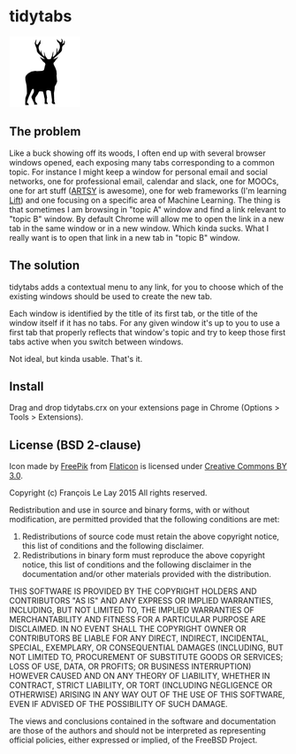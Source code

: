 tidytabs
========

![It's a deer !](tidytabs/icons/deer128.png)

## The problem

Like a buck showing off its woods, I often end up with several browser windows opened, each exposing many tabs corresponding to a common topic. For instance I might keep a window for personal email and social networks, one for professional email, calendar and slack, one for MOOCs, one for art stuff ([ARTSY](http://artsy.net) is awesome), one for web frameworks (I'm learning [Lift](http://liftweb.net/index)) and one focusing on a specific area of Machine Learning. The thing is that sometimes I am browsing in "topic A" window and find a link relevant to "topic B" window. By default Chrome will allow me to open the link in a new tab in the same window or in a new window. Which kinda sucks. What I really want is to open that link in a new tab in "topic B" window.

## The solution

tidytabs adds a contextual menu to any link, for you to choose which of the existing windows should be used to create the new tab.

Each window is identified by the title of its first tab, or the title of the window itself if it has no tabs. For any given window it's up to you to use a first tab that properly reflects that window's topic and try to keep those first tabs active when you switch between windows.

Not ideal, but kinda usable. That's it.

## Install
 
Drag and drop tidytabs.crx on your extensions page in Chrome (Options > Tools > Extensions).

## License (BSD 2-clause)

Icon made by [FreePik](http://www.freepik.com) from [Flaticon](http://www.flaticon.com) is licensed under [Creative Commons BY 3.0](http://creativecommons.org/licenses/by/3.0/).

Copyright (c) François Le Lay 2015
All rights reserved.

Redistribution and use in source and binary forms, with or without
modification, are permitted provided that the following conditions are met:

1. Redistributions of source code must retain the above copyright notice, this
   list of conditions and the following disclaimer. 
2. Redistributions in binary form must reproduce the above copyright notice,
   this list of conditions and the following disclaimer in the documentation
   and/or other materials provided with the distribution.

THIS SOFTWARE IS PROVIDED BY THE COPYRIGHT HOLDERS AND CONTRIBUTORS "AS IS" AND
ANY EXPRESS OR IMPLIED WARRANTIES, INCLUDING, BUT NOT LIMITED TO, THE IMPLIED
WARRANTIES OF MERCHANTABILITY AND FITNESS FOR A PARTICULAR PURPOSE ARE
DISCLAIMED. IN NO EVENT SHALL THE COPYRIGHT OWNER OR CONTRIBUTORS BE LIABLE FOR
ANY DIRECT, INDIRECT, INCIDENTAL, SPECIAL, EXEMPLARY, OR CONSEQUENTIAL DAMAGES
(INCLUDING, BUT NOT LIMITED TO, PROCUREMENT OF SUBSTITUTE GOODS OR SERVICES;
LOSS OF USE, DATA, OR PROFITS; OR BUSINESS INTERRUPTION) HOWEVER CAUSED AND
ON ANY THEORY OF LIABILITY, WHETHER IN CONTRACT, STRICT LIABILITY, OR TORT
(INCLUDING NEGLIGENCE OR OTHERWISE) ARISING IN ANY WAY OUT OF THE USE OF THIS
SOFTWARE, EVEN IF ADVISED OF THE POSSIBILITY OF SUCH DAMAGE.

The views and conclusions contained in the software and documentation are those
of the authors and should not be interpreted as representing official policies, 
either expressed or implied, of the FreeBSD Project.
